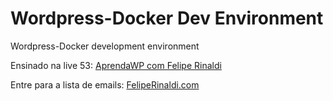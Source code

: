 # Wordpress-Docker Dev Environment
Wordpress-Docker development environment

Ensinado na live 53: [AprendaWP com Felipe Rinaldi](https://www.youtube.com/channel/UC-LKig8NJbVzDdTnEmRHVRQ/)

Entre para a lista de emails: [FelipeRinaldi.com](https://feliperinaldi.com)

